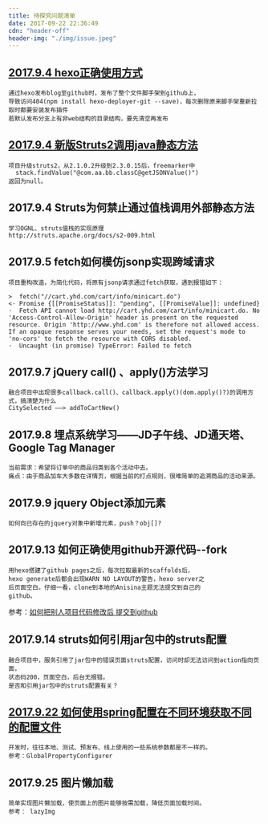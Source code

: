 ```yaml
---
title: 待探究问题清单
date: 2017-09-22 22:36:49
cdn: "header-off"
header-img: "./img/issue.jpeg"
---
```

## [2017.9.4 hexo正确使用方式](http://riveryellow.github.io/2017/09/10/buid-blog/)
```
通过hexo发布blog至github时，发布了整个文件脚手架到github上，
导致访问404(npm install hexo-deployer-git --save)，每次删除原来脚手架重新拉取时都要安装发布插件
若默认发布分支上有非web结构的目录结构，要先清空再发布
```


## [2017.9.4 新版Struts2调用java静态方法](https://riveryellow.github.io/2017/09/20/struts-ognlstack-bug/)
```
项目升级struts2，从2.1.0.2升级到2.3.0.15后，freemarker中
  stack.findValue("@com.aa.bb.classC@getJSONValue()")
返回为null。
```

## 2017.9.4 Struts为何禁止通过值栈调用外部静态方法
```
学习OGNL、struts值栈的实现原理
http://struts.apache.org/docs/s2-009.html
```

## 2017.9.5 fetch如何模仿jsonp实现跨域请求
```
项目重构改造，为简化代码，将原有jsonp请求通过fetch获取，遇到报错如下：

>  fetch("//cart.yhd.com/cart/info/minicart.do")
<· Promise {[[PromiseStatus]]: "pending", [[PromiseValue]]: undefined}
·  Fetch API cannot load http://cart.yhd.com/cart/info/minicart.do. No 'Access-Control-Allow-Origin' header is present on the requested resource. Origin 'http://www.yhd.com' is therefore not allowed access. If an opaque response serves your needs, set the request's mode to 'no-cors' to fetch the resource with CORS disabled.
·  Uncaught (in promise) TypeError: Failed to fetch
```

## 2017.9.7 jQuery call() 、apply()方法学习
```
融合项目中出现很多callback.call()、callback.apply()(dom.apply()?)的调用方式，搞清楚为什么
CitySelected ——> addToCartNew()
```

## 2017.9.8 埋点系统学习——JD子午线、JD通天塔、Google Tag Manager
```
当前需求：希望将订单中的商品归类到各个活动中去。
痛点：由于商品加车大多数在详情页，根据当前的打点规则，很难简单的追溯商品的活动来源。
```

## 2017.9.9 jquery Object添加元素
```
如何向已存在的jquery对象中新增元素，push？obj[]?
```

## 2017.9.13 如何正确使用github开源代码--fork
```
用hexo搭建了github pages之后，每次拉取最新的scaffolds后，
hexo generate后都会出现WARN NO LAYOUT的警告，hexo server之
后页面空白。仔细一看，clone到本地的Anisina主题无法提交到自己的
github。
```
参考：[如何把别人项目代码修改后 提交到github](http://yijiebuyi.com/blog/9c00641126e41779ef38cafb9c6aad67.html)

## 2017.9.14 struts如何引用jar包中的struts配置
```
融合项目中，服务引用了jar包中的错误页面struts配置，访问时却无法访问到action指向页面，
状态码200，页面空白，后台无报错。
是否和引用jar包中的struts配置有关？
```

## [2017.9.22 如何使用spring配置在不同环境获取不同的配置文件](https://riveryellow.github.io/2017/09/25/property-placeholder/)
```
开发时，往往本地、测试、预发布、线上使用的一些系统参数都是不一样的。
参考：GlobalPropertyConfigurer
```

## 2017.9.25 图片懒加载
```
简单实现图片懒加载，使页面上的图片能够按需加载，降低页面加载时间。
参考： lazyImg
```

